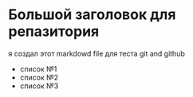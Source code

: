 # Большой заголовок для репазитория
я создал этот markdowd file для теста git and github

- список №1
- список №2
- список №3